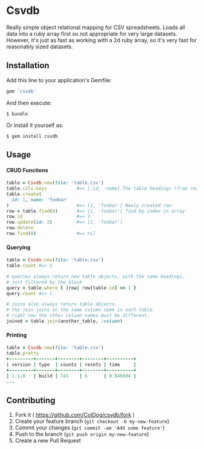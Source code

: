 # Csvdb

Really simple object relational mapping for CSV spreadsheets. Loads all data into a ruby array first so not appropriate for very large datasets. However, it's just as fast as working with a 2d ruby array, so it's very fast for reasonably sized datasets.

## Installation

Add this line to your application's Gemfile:

```ruby
gem 'csvdb'
```

And then execute:

    $ bundle

Or install it yourself as:

    $ gem install csvdb

## Usage

#### CRUD Functions
```ruby
table = Csvdb.new(file: 'table.csv')
table.cols.keys           #=> [:id, :name] The table headings (from row[0] in file)
table.create(
  id: 1, name: 'foobar'
)                         #=> [1, 'foobar'] Newly created row
row = table.find(0)       #=> [1, 'foobar'] find by index in array
row.id                    #=> 1
row.update(id: 2)         #=> [2, 'foobar']
row.delete
row.find(0)               #=> nil
```

#### Querying
```ruby
table = Csvdv.new(file: 'table.csv')
table.count #=> 5

# queries always return new table objects, with the same headings,
# just filtered by the block
query = table.where { |row| row[table.id] == 1 }
query.count #=> 1

# joins also always return table objects.
# the join joins on the same column name in each table.
# right now the other column names must be different.
joined = table.join(another_table, :column)
```

#### Printing
```ruby
table = Csvdb.new(file: 'table.csv')
table.pretty
+---------+-------+--------+--------+----------+
| version | type  | counts | resets | time     |
+---------+-------+--------+--------+----------+
| 1.1.0   | build | 741    | 6      | 0.046694 |
...

```


## Contributing

1. Fork it ( https://github.com/ColDog/csvdb/fork )
2. Create your feature branch (`git checkout -b my-new-feature`)
3. Commit your changes (`git commit -am 'Add some feature'`)
4. Push to the branch (`git push origin my-new-feature`)
5. Create a new Pull Request
